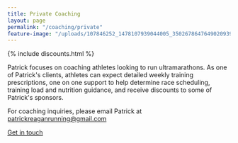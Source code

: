 ```yaml
---
title: Private Coaching
layout: page
permalink: "/coaching/private"
feature-image: "/uploads/107846252_1478107939044005_3502678647649020939_o.jpg"
---
```


{% include discounts.html %}

Patrick focuses on coaching athletes looking to run ultramarathons. As one of Patrick's clients, athletes can expect detailed weekly training prescriptions, one on one support to help determine race scheduling, training load and nutrition guidance, and receive discounts to some of Patrick's sponsors.

For coaching inquiries, please email Patrick at patrickreaganrunning@gmail.com

<div class="width-s button">
  <a href="mailto:patrickreaganrunning@gmail.com?subject=Coaching%20Inquiry">Get in touch</a>
</div>

